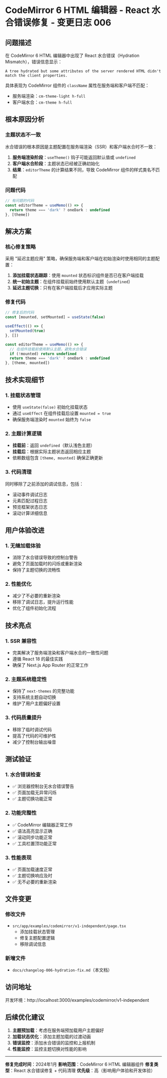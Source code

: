 # CodeMirror 6 HTML 编辑器 - React 水合错误修复 - 变更日志 006

## 问题描述

在 CodeMirror 6 HTML 编辑器中出现了 React 水合错误（Hydration Mismatch），错误信息显示：

```
A tree hydrated but some attributes of the server rendered HTML didn't match the client properties.
```

具体表现为 CodeMirror 组件的 `className` 属性在服务端和客户端不匹配：
- 服务端渲染：`cm-theme-light h-full`
- 客户端水合：`cm-theme h-full`

## 根本原因分析

### 主题状态不一致
水合错误的根本原因是主题配置在服务端渲染（SSR）和客户端水合时不一致：

1. **服务端渲染阶段**：`useTheme()` 钩子可能返回默认值或 `undefined`
2. **客户端水合阶段**：主题状态已经被正确初始化
3. **结果**：`editorTheme` 的计算结果不同，导致 CodeMirror 组件的样式类名不匹配

### 问题代码
```typescript
// 有问题的代码
const editorTheme = useMemo(() => {
  return theme === 'dark' ? oneDark : undefined
}, [theme])
```

## 解决方案

### 核心修复策略
采用 "延迟主题应用" 策略，确保服务端和客户端在初始渲染时使用相同的主题配置：

1. **添加挂载状态跟踪**：使用 `mounted` 状态标识组件是否已在客户端挂载
2. **统一初始主题**：在组件挂载前始终使用默认主题（`undefined`）
3. **延迟主题切换**：只有在客户端挂载后才应用实际主题

### 修复代码
```typescript
// 修复后的代码
const [mounted, setMounted] = useState(false)

useEffect(() => {
  setMounted(true)
}, [])

const editorTheme = useMemo(() => {
  // 在组件挂载前使用默认主题，避免水合错误
  if (!mounted) return undefined
  return theme === 'dark' ? oneDark : undefined
}, [theme, mounted])
```

## 技术实现细节

### 1. 挂载状态管理
- 使用 `useState(false)` 初始化挂载状态
- 通过 `useEffect` 在组件挂载后设置 `mounted = true`
- 确保服务端渲染时 `mounted` 始终为 `false`

### 2. 主题计算逻辑
- **挂载前**：返回 `undefined`（默认浅色主题）
- **挂载后**：根据实际主题状态返回相应主题
- 依赖数组包含 `[theme, mounted]` 确保正确更新

### 3. 代码清理
同时移除了之前添加的调试信息，包括：
- 滚动事件调试日志
- 元素匹配过程日志
- 预览框架状态日志
- 滚动计算详细信息

## 用户体验改进

### 1. 无缝加载体验
- 消除了水合错误导致的控制台警告
- 避免了页面加载时的闪烁或重新渲染
- 保持了主题切换的流畅性

### 2. 性能优化
- 减少了不必要的重新渲染
- 移除了调试日志，提升运行性能
- 优化了组件初始化流程

## 技术亮点

### 1. SSR 兼容性
- 完美解决了服务端渲染和客户端水合的一致性问题
- 遵循 React 18 的最佳实践
- 确保了 Next.js App Router 的正常工作

### 2. 主题系统稳定性
- 保持了 `next-themes` 的完整功能
- 支持系统主题自动切换
- 维护了用户主题偏好设置

### 3. 代码质量提升
- 移除了临时调试代码
- 提高了代码的可维护性
- 减少了控制台输出噪音

## 测试验证

### 1. 水合错误检查
- ✅ 浏览器控制台无水合错误警告
- ✅ 页面加载无异常闪烁
- ✅ 主题切换功能正常

### 2. 功能完整性
- ✅ CodeMirror 编辑器正常工作
- ✅ 语法高亮显示正确
- ✅ 滚动同步功能正常
- ✅ 工具栏置顶功能正常

### 3. 性能表现
- ✅ 页面加载速度正常
- ✅ 主题切换响应及时
- ✅ 无不必要的重新渲染

## 文件变更

### 修改文件
- `src/app/examples/codemirror/v1-independent/page.tsx`
  - 添加挂载状态管理
  - 修复主题配置逻辑
  - 移除调试信息

### 新增文件
- `docs/changelog-006-hydration-fix.md`（本文档）

## 访问地址

开发环境：http://localhost:3000/examples/codemirror/v1-independent

## 后续优化建议

1. **主题预加载**：考虑在服务端预加载用户主题偏好
2. **加载状态优化**：添加主题加载的过渡动画
3. **错误监控**：添加水合错误的监控和上报机制
4. **性能监控**：监控主题切换对性能的影响

---

**修复完成时间**：2024年1月
**影响范围**：CodeMirror 6 HTML 编辑器组件
**修复类型**：React 水合错误修复 + 代码清理
**优先级**：高（影响用户体验和开发体验）
